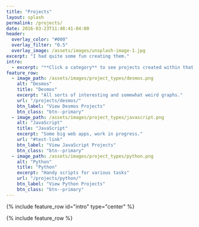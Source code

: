 ```yaml
---
title: "Projects"
layout: splash
permalink: /projects/
date: 2016-03-23T11:48:41-04:00
header:
  overlay_color: "#000"
  overlay_filter: "0.5"
  overlay_image: /assets/images/unsplash-image-1.jpg
excerpt: "I had quite some fun creating them."
intro: 
  - excerpt: "**Click a category** to see projects created within that environment"
feature_row:
  - image_path: /assets/images/project_types/desmos.png
    alt: "Desmos"
    title: "Desmos"
    excerpt: "All sorts of interesting and somewhat weird graphs."
    url: "/projects/desmos/"
    btn_label: "View Desmos Projects"
    btn_class: "btn--primary"
  - image_path: /assets/images/project_types/javascript.png
    alt: "JavaScript"
    title: "JavaScript"
    excerpt: "Some big web apps, work in progress."
    url: "#test-link"
    btn_label: "View JavaScript Projects"
    btn_class: "btn--primary"
  - image_path: /assets/images/project_types/python.png
    alt: "Python"
    title: "Python"
    excerpt: "Handy scripts for various tasks"
    url: "/projects/python/"
    btn_label: "View Python Projects"
    btn_class: "btn--primary"
---
```


{% include feature_row id="intro" type="center" %}

{% include feature_row %}